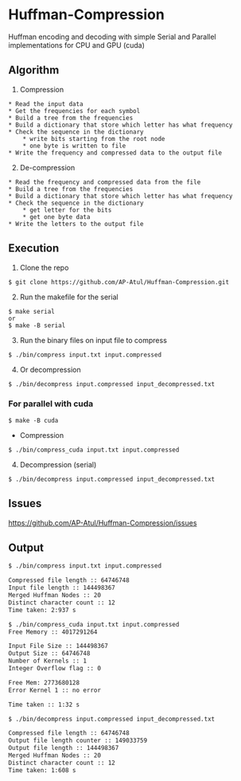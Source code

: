 <!--
Credits:
https://github.com/AP-Atul/Huffman-Compression
-->

# Huffman-Compression
Huffman encoding and decoding with simple Serial and Parallel implementations for CPU and GPU (cuda)


## Algorithm
1. Compression
```
* Read the input data
* Get the frequencies for each symbol
* Build a tree from the frequencies
* Build a dictionary that store which letter has what frequency
* Check the sequence in the dictionary
    * write bits starting from the root node
    * one byte is written to file
* Write the frequency and compressed data to the output file
```

2. De-compression
```
* Read the frequency and compressed data from the file
* Build a tree from the frequencies
* Build a dictionary that store which letter has what frequency
* Check the sequence in the dictionary
    * get letter for the bits
    * get one byte data
* Write the letters to the output file
```

## Execution
1. Clone the repo
```console
$ git clone https://github.com/AP-Atul/Huffman-Compression.git
```
2. Run the makefile for the serial
```console
$ make serial
or
$ make -B serial
```
3. Run the binary files on input file to compress
```console
$ ./bin/compress input.txt input.compressed
```
4. Or decompression
```console
$ ./bin/decompress input.compressed input_decompressed.txt
```

### For parallel with cuda
```console
$ make -B cuda
```
* Compression
```console
$ ./bin/compress_cuda input.txt input.compressed
```
4. Decompression (serial)
```console
$ ./bin/decompress input.compressed input_decompressed.txt
```

## Issues
https://github.com/AP-Atul/Huffman-Compression/issues

## Output

```bash
$ ./bin/compress input.txt input.compressed

Compressed file length :: 64746748
Input file length :: 144498367
Merged Huffman Nodes :: 20
Distinct character count :: 12
Time taken: 2:937 s

$ ./bin/compress_cuda input.txt input.compressed
Free Memory :: 4017291264

Input File Size :: 144498367
Output Size :: 64746748
Number of Kernels :: 1
Integer Overflow flag :: 0

Free Mem: 2773680128
Error Kernel 1 :: no error

Time taken :: 1:32 s

$ ./bin/decompress input.compressed input_decompressed.txt

Compressed file length :: 64746748
Output file length counter :: 149033759
Output file length :: 144498367
Merged Huffman Nodes :: 20
Distinct character count :: 12
Time taken: 1:608 s
```
